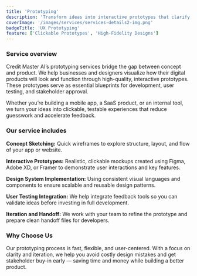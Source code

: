 ```yaml
---
title: 'Prototyping'
description: 'Transform ideas into interactive prototypes that clarify, communicate, and validate your product vision.'
coverImage: '/images/services/services-details2-img.png'
badgeTitle: 'UX Prototyping'
feature: ['Clickable Prototypes', 'High-Fidelity Designs']
---
```


### Service overview

Credit Master AI’s prototyping services bridge the gap between concept and product. We help businesses and designers visualize how their digital products will look and function through high-quality, interactive prototypes. These prototypes serve as essential blueprints for development, user testing, and stakeholder approval.

Whether you’re building a mobile app, a SaaS product, or an internal tool, we turn your ideas into clickable, testable experiences that reduce guesswork and accelerate feedback.

### Our service includes

**Concept Sketching:** Quick wireframes to explore structure, layout, and flow of your app or website.

**Interactive Prototypes:** Realistic, clickable mockups created using Figma, Adobe XD, or Framer to demonstrate user interactions and key features.

**Design System Implementation:** Using consistent visual languages and components to ensure scalable and reusable design patterns.

**User Testing Integration:** We help integrate feedback tools so you can validate ideas before investing in full development.

**Iteration and Handoff:** We work with your team to refine the prototype and prepare clean handoff files for developers.

### Why Choose Us

Our prototyping process is fast, flexible, and user-centered. With a focus on clarity and iteration, we help you avoid costly design mistakes and get stakeholder buy-in early — saving time and money while building a better product.
